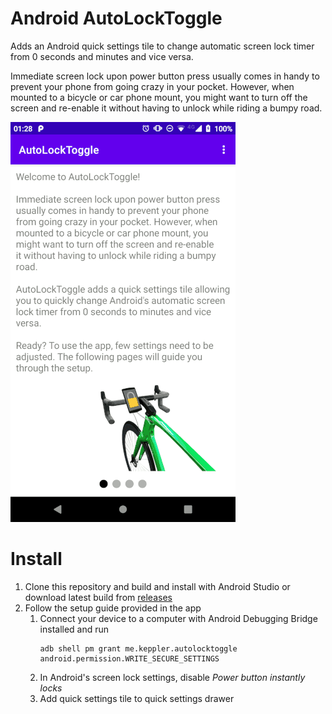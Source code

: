 # Android AutoLockToggle
Adds an Android quick settings tile to change automatic screen lock timer from 0 seconds and minutes and vice versa.

Immediate screen lock upon power button press usually comes in handy to prevent your phone from going crazy in your pocket. However, when mounted to a bicycle or car phone mount, you might want to turn off the screen and re-enable it without having to unlock while riding a bumpy road.

![Screenshot](screenshot.gif "App Screenshot")

# Install
1. Clone this repository and build and install with Android Studio or download latest build from [releases](https://github.com/F1iX/AutoLockToggle/releases/latest/download/app-debug.apk)
1. Follow the setup guide provided in the app
    1. Connect your device to a computer with Android Debugging Bridge installed and run
        ```
        adb shell pm grant me.keppler.autolocktoggle android.permission.WRITE_SECURE_SETTINGS
        ```
    1. In Android's screen lock settings, disable *Power button instantly locks*
    1. Add quick settings tile to quick settings drawer